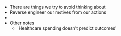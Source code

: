 - There are things we try to avoid thinking about
- Reverse engineer our motives from our actions
-
- Other notes
	- 'Healthcare spending doesn't predict outcomes'